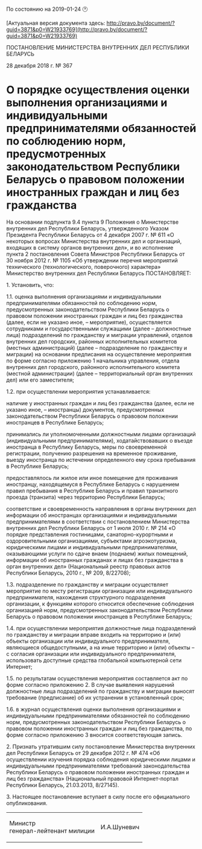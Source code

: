 По состоянию на 2019-01-24 &#x1F550;

[Актуальная версия документа здесь: http://pravo.by/document/?guid=3871&p0=W21933769](http://pravo.by/document/?guid=3871&p0=W21933769)

<p>ПОСТАНОВЛЕНИЕ МИНИСТЕРСТВА ВНУТРЕННИХ ДЕЛ РЕСПУБЛИКИ БЕЛАРУСЬ</p>
<p>28 декабря 2018 г. № 367</p>
<h1>О порядке осуществления оценки выполнения организациями и индивидуальными предпринимателями обязанностей по соблюдению норм, предусмотренных законодательством Республики Беларусь о правовом положении иностранных граждан и лиц без гражданства</h1>
<p>На основании подпункта 9.4 пункта 9 Положения о Министерстве внутренних дел Республики Беларусь, утвержденного Указом Президента Республики Беларусь от 4 декабря 2007 г. № 611 «О некоторых вопросах Министерства внутренних дел и организаций, входящих в систему органов внутренних дел», и во исполнение пункта 2 постановления Совета Министров Республики Беларусь от 30 ноября 2012 г. № 1105 «Об утверждении перечня мероприятий технического (технологического, поверочного) характера» Министерство внутренних дел Республики Беларусь ПОСТАНОВЛЯЕТ:</p>
<p>1. Установить, что:</p>
<p>1.1. оценка выполнения организациями и индивидуальными предпринимателями обязанностей по соблюдению норм, предусмотренных законодательством Республики Беларусь о правовом положении иностранных граждан и лиц без гражданства (далее, если не указано иное, – мероприятие), осуществляется сотрудниками и государственными служащими (далее – должностные лица) подразделений по гражданству и миграции управлений, отделов внутренних дел городских, районных исполнительных комитетов (местных администраций) (далее – подразделение по гражданству и миграции) на основании предписания на осуществление мероприятия по форме согласно приложению 1 начальника управления, отдела внутренних дел городского, районного исполнительного комитета (местной администрации) (далее – территориальный орган внутренних дел) или его заместителя;</p>
<p>1.2. при осуществлении мероприятия устанавливается:</p>
<p>наличие у иностранных граждан и лиц без гражданства (далее, если не указано иное, – иностранцы) документов, предусмотренных законодательством Республики Беларусь о правовом положении иностранцев в Республике Беларусь;</p>
<p>принимались ли уполномоченными должностными лицами организаций (индивидуальными предпринимателями), ходатайствовавших о въезде иностранца в Республику Беларусь, меры по своевременной регистрации, получению разрешения на временное проживание, выезду иностранца по истечении определенного ему срока пребывания в Республике Беларусь;</p>
<p>предоставлялось ли жилое или иное помещение для проживания иностранцу, находящемуся в Республике Беларусь с нарушением правил пребывания в Республике Беларусь и правил транзитного проезда (транзита) через территорию Республики Беларусь;</p>
<p>соответствие и своевременность направления в органы внутренних дел информации об иностранцах организациями и индивидуальными предпринимателями в соответствии с постановлением Министерства внутренних дел Республики Беларусь от 1 июля 2010 г. № 214 «О порядке представления гостиницами, санаторно-курортными и оздоровительными организациями, субъектами агроэкотуризма, юридическими лицами и индивидуальными предпринимателями, оказывающими услуги по сдаче внаем (поднаем) жилых помещений, информации об иностранных гражданах и лицах без гражданства в орган внутренних дел» (Национальный реестр правовых актов Республики Беларусь, 2010 г., № 209, 8/22708);</p>
<p>1.3. подразделение по гражданству и миграции осуществляет мероприятие по месту регистрации организации или индивидуального предпринимателя, нахождения структурного подразделения организации, к функциям которого относится обеспечение соблюдения организацией норм, предусмотренных законодательством Республики Беларусь о правовом положении иностранцев в Республике Беларусь;</p>
<p>1.4. при осуществлении мероприятия должностные лица подразделений по гражданству и миграции вправе входить на территорию и (или) объекты организации или индивидуального предпринимателя, являющиеся общедоступными, а на иные территорию и (или) объекты – с согласия организации или индивидуального предпринимателя, использовать доступные средства глобальной компьютерной сети Интернет;</p>
<p>1.5. по результатам осуществления мероприятия составляется акт по форме согласно приложению 2. В случае выявления нарушений должностные лица подразделений по гражданству и миграции выносят требование (предписание) об их устранении в установленный срок;</p>
<p>1.6. в журнал осуществления оценки выполнения организациями и индивидуальными предпринимателями обязанностей по соблюдению норм, предусмотренных законодательством Республики Беларусь о правовом положении иностранных граждан и лиц без гражданства, по форме согласно приложению 3 вносится соответствующая запись.</p>
<p>2. Признать утратившим силу постановление Министерства внутренних дел Республики Беларусь от 29 декабря 2012 г. № 474 «Об осуществлении изучения порядка соблюдения юридическими лицами и индивидуальными предпринимателями требований законодательства Республики Беларусь о правовом положении иностранных граждан и лиц без гражданства» (Национальный правовой Интернет-портал Республики Беларусь, 21.03.2013, 8/27145).</p>
<p>3. Настоящее постановление вступает в силу после его официального опубликования.</p>
<p></p>
<table><tr>
<td><p>Министр<br>генерал-лейтенант милиции</p></td>
<td><p>И.А.Шуневич</p></td>
</tr></table>
<p></p>